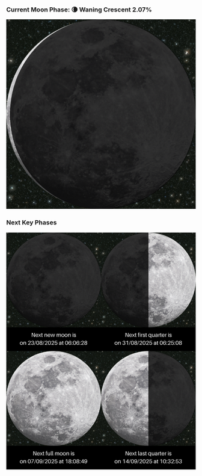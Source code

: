 ### Current Moon Phase: 🌘 Waning Crescent 2.07%
![Moon Phase](moonphase.png)
### Next Key Phases
![Gallery](gallery.png)